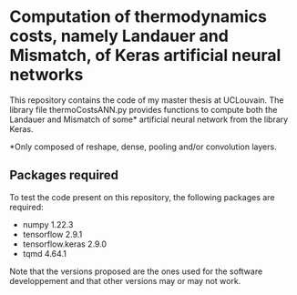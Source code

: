 # Computation of thermodynamics costs, namely Landauer and Mismatch, of Keras artificial neural networks
This repository contains the code of my master thesis at UCLouvain. The library file thermoCostsANN.py provides functions to compute both the Landauer and Mismatch of some* artificial neural network from the library Keras.

*Only composed of reshape, dense, pooling and/or convolution layers.
## Packages required
To test the code present on this repository, the following packages are required:

- numpy 1.22.3
- tensorflow 2.9.1
- tensorflow.keras 2.9.0
- tqmd 4.64.1

Note that the versions proposed are the ones used for the software developpement and that other versions may or may not work.
